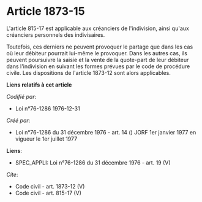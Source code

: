 # Article 1873-15

L'article 815-17 est applicable aux créanciers de l'indivision, ainsi qu'aux créanciers personnels des indivisaires. 

Toutefois, ces derniers ne peuvent provoquer le partage que dans les cas où leur débiteur pourrait lui-même le provoquer.
Dans les autres cas, ils peuvent poursuivre la saisie et la vente de la quote-part de leur débiteur dans l'indivision en
suivant les formes prévues par le code de procédure civile. Les dispositions de l'article 1873-12 sont alors applicables.

**Liens relatifs à cet article**

_Codifié par_:

  - Loi n°76-1286 1976-12-31

_Créé par_:

  - Loi n°76-1286 du 31 décembre 1976 - art. 14 () JORF 1er janvier 1977 en vigueur le 1er juillet 1977

**Liens**:

  - SPEC_APPLI: Loi n°76-1286 du 31 décembre 1976 - art. 19 (V)

_Cite_:

  - Code civil - art. 1873-12 (V)
  - Code civil - art. 815-17 (V)
